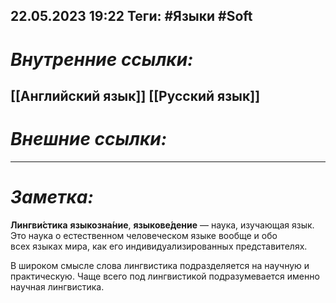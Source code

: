 22.05.2023    19:22
Теги: #Языки #Soft
---
# ***Внутренние ссылки:***
[[Английский язык]]
[[Русский язык]]
---
# ***Внешние ссылки:***

---
# ***Заметка:***

**Лингви́стика** **языкозна́ние**, **языкове́дение** — наука, изучающая язык. Это наука о естественном человеческом языке вообще и обо всех языках мира, как его индивидуализированных представителях.

В широком смысле слова лингвистика подразделяется на научную и практическую. Чаще всего под лингвистикой подразумевается именно научная лингвистика.